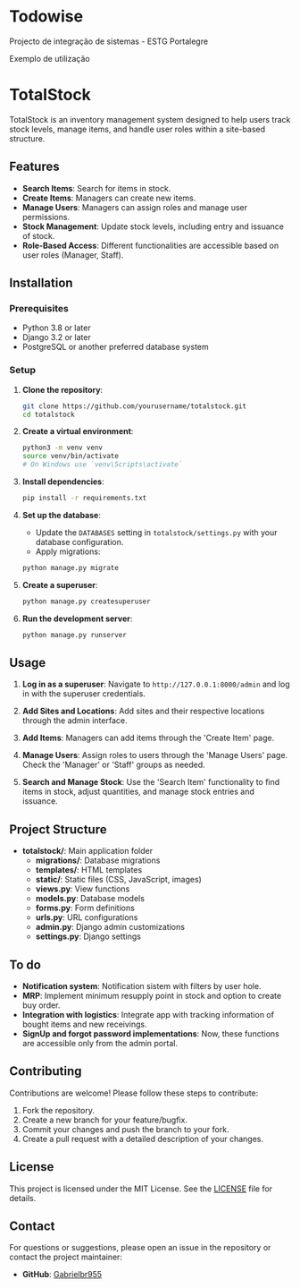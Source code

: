 # Todowise
Projecto de integração de sistemas - ESTG Portalegre

Exemplo de utilização

# TotalStock

TotalStock is an inventory management system designed to help users track stock levels, manage items, and handle user roles within a site-based structure.

## Features

- **Search Items**: Search for items in stock.
- **Create Items**: Managers can create new items.
- **Manage Users**: Managers can assign roles and manage user permissions.
- **Stock Management**: Update stock levels, including entry and issuance of stock.
- **Role-Based Access**: Different functionalities are accessible based on user roles (Manager, Staff).

## Installation

### Prerequisites

- Python 3.8 or later
- Django 3.2 or later
- PostgreSQL or another preferred database system

### Setup

1. **Clone the repository**:

    ```sh
    git clone https://github.com/yourusername/totalstock.git
    cd totalstock
    ```

2. **Create a virtual environment**:

    ```sh
    python3 -m venv venv
    source venv/bin/activate  
   # On Windows use `venv\Scripts\activate`
    ```

3. **Install dependencies**:

    ```sh
    pip install -r requirements.txt
    ```

4. **Set up the database**:

    - Update the `DATABASES` setting in `totalstock/settings.py` with your database configuration.
    - Apply migrations:

    ```sh
    python manage.py migrate
    ```

5. **Create a superuser**:

    ```sh
    python manage.py createsuperuser
    ```

6. **Run the development server**:

    ```sh
    python manage.py runserver
    ```

## Usage

1. **Log in as a superuser**: Navigate to `http://127.0.0.1:8000/admin` and log in with the superuser credentials.

2. **Add Sites and Locations**: Add sites and their respective locations through the admin interface.

3. **Add Items**: Managers can add items through the 'Create Item' page.

4. **Manage Users**: Assign roles to users through the 'Manage Users' page. Check the 'Manager' or 'Staff' groups as needed.

5. **Search and Manage Stock**: Use the 'Search Item' functionality to find items in stock, adjust quantities, and manage stock entries and issuance.

## Project Structure

- **totalstock/**: Main application folder
    - **migrations/**: Database migrations
    - **templates/**: HTML templates
    - **static/**: Static files (CSS, JavaScript, images)
    - **views.py**: View functions
    - **models.py**: Database models
    - **forms.py**: Form definitions
    - **urls.py**: URL configurations
    - **admin.py**: Django admin customizations
    - **settings.py**: Django settings

## To do
- **Notification system**: Notification sistem with filters by user hole.
- **MRP**: Implement minimum resupply point in stock and option to create buy order.
- **Integration with logistics**: Integrate app with tracking information of bought items and new receivings.
- **SignUp and forgot password implementations**: Now, these functions are accessible only from the admin portal.

## Contributing

Contributions are welcome! Please follow these steps to contribute:

1. Fork the repository.
2. Create a new branch for your feature/bugfix.
3. Commit your changes and push the branch to your fork.
4. Create a pull request with a detailed description of your changes.

## License

This project is licensed under the MIT License. See the [LICENSE](LICENSE) file for details.


## Contact

For questions or suggestions, please open an issue in the repository or contact the project maintainer:

- **GitHub**: [Gabrielbr955](https://github.com/yourusername)
